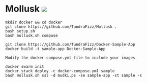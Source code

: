 # Mollusk ![](https://img.shields.io/badge/Status-Completed-008000.svg?style=plastic)

```
mkdir docker && cd docker
git clone https://github.com/TundraFizz/Mollusk .
bash setup.sh
bash mollusk.sh compose

git clone https://github.com/TundraFizz/Docker-Sample-App
docker build -t sample-app Docker-Sample-App

Modify the docker-compose.yml file to include your images

docker swarm init
docker stack deploy -c docker-compose.yml sample
bash mollusk.sh ssl -d mudki.ps -se sample-app -st sample -s
```

